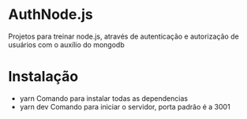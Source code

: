 # AuthNode.js

Projetos para treinar node.js, através de autenticação e autorização de usuários com o auxílio do mongodb

# Instalação

- yarn
Comando para instalar todas as dependencias
- yarn dev
Comando para iniciar o servidor, porta padrão é a 3001
